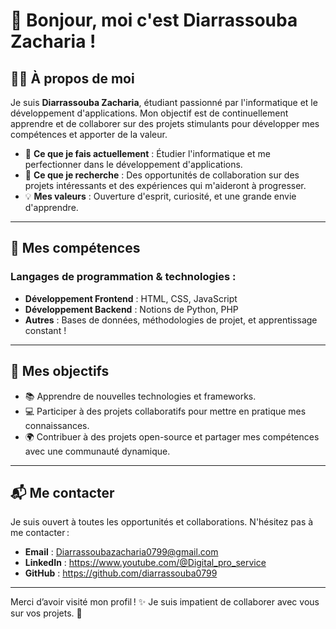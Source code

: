 # 👋 Bonjour, moi c'est Diarrassouba Zacharia !

## 👨‍💻 À propos de moi

Je suis **Diarrassouba Zacharia**, étudiant passionné par l'informatique et le développement d'applications. Mon objectif est de continuellement apprendre et de collaborer sur des projets stimulants pour développer mes compétences et apporter de la valeur.

- 🌱 **Ce que je fais actuellement** : Étudier l'informatique et me perfectionner dans le développement d'applications.
- 🤝 **Ce que je recherche** : Des opportunités de collaboration sur des projets intéressants et des expériences qui m'aideront à progresser.
- 💡 **Mes valeurs** : Ouverture d'esprit, curiosité, et une grande envie d'apprendre.

---

## 🔧 Mes compétences

### Langages de programmation & technologies :
- **Développement Frontend** : HTML, CSS, JavaScript
- **Développement Backend** : Notions de Python, PHP
- **Autres** : Bases de données, méthodologies de projet, et apprentissage constant !

---

## 🚀 Mes objectifs

- 📚 Apprendre de nouvelles technologies et frameworks.
- 💻 Participer à des projets collaboratifs pour mettre en pratique mes connaissances.
- 🌍 Contribuer à des projets open-source et partager mes compétences avec une communauté dynamique.

---

## 📬 Me contacter

Je suis ouvert à toutes les opportunités et collaborations. N'hésitez pas à me contacter :

- **Email** : Diarrassoubazacharia0799@gmail.com
- **LinkedIn** : https://www.youtube.com/@Digital_pro_service
- **GitHub** : https://github.com/diarrassouba0799

---

Merci d’avoir visité mon profil ! ✨ Je suis impatient de collaborer avec vous sur vos projets. 🚀

<!---
diarrassouba0799/diarrassouba0799 is a ✨ special ✨ repository because its `README.md` (this file) appears on your GitHub profile.
You can click the Preview link to take a look at your changes.
--->
